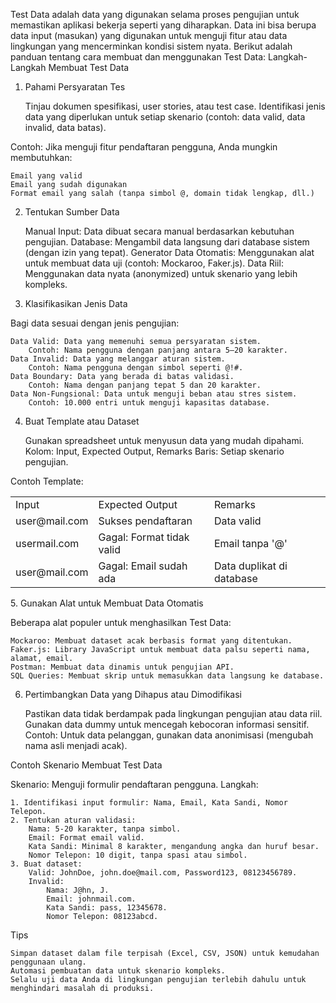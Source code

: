 Test Data adalah data yang digunakan selama proses pengujian untuk memastikan aplikasi bekerja seperti yang diharapkan. Data ini bisa berupa data input (masukan) yang digunakan untuk menguji fitur atau data lingkungan yang mencerminkan kondisi sistem nyata. Berikut adalah panduan tentang cara membuat dan menggunakan Test Data:
Langkah-Langkah Membuat Test Data
1. Pahami Persyaratan Tes

    Tinjau dokumen spesifikasi, user stories, atau test case.
    Identifikasi jenis data yang diperlukan untuk setiap skenario (contoh: data valid, data invalid, data batas).

Contoh: Jika menguji fitur pendaftaran pengguna, Anda mungkin membutuhkan:

    Email yang valid
    Email yang sudah digunakan
    Format email yang salah (tanpa simbol @, domain tidak lengkap, dll.)

2. Tentukan Sumber Data

    Manual Input: Data dibuat secara manual berdasarkan kebutuhan pengujian.
    Database: Mengambil data langsung dari database sistem (dengan izin yang tepat).
    Generator Data Otomatis: Menggunakan alat untuk membuat data uji (contoh: Mockaroo, Faker.js).
    Data Riil: Menggunakan data nyata (anonymized) untuk skenario yang lebih kompleks.

3. Klasifikasikan Jenis Data

Bagi data sesuai dengan jenis pengujian:

    Data Valid: Data yang memenuhi semua persyaratan sistem.
        Contoh: Nama pengguna dengan panjang antara 5–20 karakter.
    Data Invalid: Data yang melanggar aturan sistem.
        Contoh: Nama pengguna dengan simbol seperti @!#.
    Data Boundary: Data yang berada di batas validasi.
        Contoh: Nama dengan panjang tepat 5 dan 20 karakter.
    Data Non-Fungsional: Data untuk menguji beban atau stres sistem.
        Contoh: 10.000 entri untuk menguji kapasitas database.

4. Buat Template atau Dataset

    Gunakan spreadsheet untuk menyusun data yang mudah dipahami.
        Kolom: Input, Expected Output, Remarks
        Baris: Setiap skenario pengujian.

Contoh Template:
<table>
<tr><td>Input</td><td>Expected Output</td><td>Remarks</td></tr>
<tr><td>user@mail.com</td><td>Sukses pendaftaran</td><td>Data valid</td></tr>
<tr><td>usermail.com</td><td>Gagal: Format tidak valid</td><td>Email tanpa '@'</td></tr>
<tr><td>user@mail.com</td><td>Gagal: Email sudah ada</td><td>Data duplikat di database</td></tr>
</table>
5. Gunakan Alat untuk Membuat Data Otomatis

Beberapa alat populer untuk menghasilkan Test Data:

    Mockaroo: Membuat dataset acak berbasis format yang ditentukan.
    Faker.js: Library JavaScript untuk membuat data palsu seperti nama, alamat, email.
    Postman: Membuat data dinamis untuk pengujian API.
    SQL Queries: Membuat skrip untuk memasukkan data langsung ke database.

6. Pertimbangkan Data yang Dihapus atau Dimodifikasi

    Pastikan data tidak berdampak pada lingkungan pengujian atau data riil.
    Gunakan data dummy untuk mencegah kebocoran informasi sensitif.
    Contoh: Untuk data pelanggan, gunakan data anonimisasi (mengubah nama asli menjadi acak).

Contoh Skenario Membuat Test Data

Skenario: Menguji formulir pendaftaran pengguna.
Langkah:

    1. Identifikasi input formulir: Nama, Email, Kata Sandi, Nomor Telepon.
    2. Tentukan aturan validasi:
        Nama: 5-20 karakter, tanpa simbol.
        Email: Format email valid.
        Kata Sandi: Minimal 8 karakter, mengandung angka dan huruf besar.
        Nomor Telepon: 10 digit, tanpa spasi atau simbol.
    3. Buat dataset:
        Valid: JohnDoe, john.doe@mail.com, Password123, 08123456789.
        Invalid:
            Nama: J@hn, J.
            Email: johnmail.com.
            Kata Sandi: pass, 12345678.
            Nomor Telepon: 08123abcd.

Tips

    Simpan dataset dalam file terpisah (Excel, CSV, JSON) untuk kemudahan penggunaan ulang.
    Automasi pembuatan data untuk skenario kompleks.
    Selalu uji data Anda di lingkungan pengujian terlebih dahulu untuk menghindari masalah di produksi.
